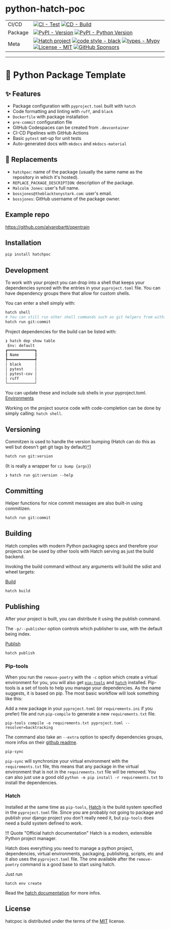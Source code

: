 # python-hatch-poc
| | |
| --- | --- |
| CI/CD | [![CI - Test](https://github.com/bossjones/python-hatch-poc/actions/workflows/ci-cd.yaml/badge.svg)](https://github.com/bossjones/python-hatch-poc/actions/workflows/test.yml) [![CD - Build](https://github.com/bossjones/python-hatch-poc/actions/workflows/build.yml/badge.svg)](https://github.com/bossjones/python-hatch-poc/actions/workflows/build.yml) |
| Package | [![PyPI - Version](https://img.shields.io/pypi/v/hatch-showcase.svg?logo=pypi&label=PyPI&logoColor=gold)](https://pypi.org/project/hatch-showcase/) [![PyPI - Python Version](https://img.shields.io/pypi/pyversions/hatch-showcase.svg?logo=python&label=Python&logoColor=gold)](https://pypi.org/project/hatch-showcase/) |
| Meta | [![Hatch project](https://img.shields.io/badge/%F0%9F%A5%9A-Hatch-4051b5.svg)](https://github.com/pypa/hatch) [![code style - black](https://img.shields.io/badge/code%20style-black-000000.svg)](https://github.com/psf/black) [![types - Mypy](https://img.shields.io/badge/types-Mypy-blue.svg)](https://github.com/ambv/black) [![License - MIT](https://img.shields.io/badge/license-MIT-9400d3.svg)](https://spdx.org/licenses/) [![GitHub Sponsors](https://img.shields.io/github/sponsors/bossjones?logo=GitHub%20Sponsors&style=social)](https://github.com/sponsors/bossjones) |

-----


# 🎈 Python Package Template

## ✨ Features

* Package configuration with `pyproject.toml` built with `hatch`
* Code formatting and linting with `ruff`, and `black`
* `Dockerfile` with package installation
* `pre-commit` configuration file
* GitHub Codespaces can be created from `.devcontainer`
* CI-CD Pipelines with GitHub Actions
* Basic `pytest` set-up for unit tests
* Auto-generated docs with `mkdocs` and `mkdocs-material`

## 🚚 Replacements

* `hatchpoc`: name of the package (usually the same name as the repository in which it's hosted).
* `REPLACE_PACKAGE_DESCRIPTION`: description of the package.
* `Malcolm Jones`: user's full name.
* `bossjones@theblacktonystark.com`: user's email.
* `bossjones`: GitHub username of the package owner.

## Example repo

https://github.com/alvarobartt/opentrain


## Installation

```bash
pip install hatchpoc
```

## Development

To work with your project you can drop into a shell that keeps your
dependencies synced with the entries in your `pyproject.toml` file. You can have
dependency groups there that allow for custom shells.

You can enter a shell simply with:

```bash
hatch shell
# You can still run other shell commands such as git helpers from within the shell
hatch run git:commit
```

Project dependencies for the build can be listed with:

```bash
❯ hatch dep show table
 Env: default
┏━━━━━━━━━━━━┓
┃ Name       ┃
┡━━━━━━━━━━━━┩
│ black      │
│ pytest     │
│ pytest-cov │
│ ruff       │
└────────────┘
```

You can update these and include sub shells in your pyproject.toml.
[Environments](https://hatch.pypa.io/latest/environment/#creation)

Working on the project source code with code-completion can be done by simply
calling: `hatch shell`.

## Versioning

Commitzen is used to handle the version bumping (Hatch can do this as well but
doesn't get git tags by default)[^1](https://hatch.pypa.io/latest/version/#versioning)

```bash
hatch run git:version
```

(It is really a wrapper for `cz bump {args}`)

```console
❯ hatch run git:version --help
```

## Committing

Helper functions for nice commit messages are also built-in using commitizen.

```bash
hatch run git:commit
```

## Building

Hatch complies with modern Python packaging specs and therefore your projects
can be used by other tools with Hatch serving as just the build backend.

Invoking the build command without any arguments will build the sdist and wheel targets:

[Build](https://hatch.pypa.io/latest/build/#building)

```bash
hatch build
```

## Publishing

After your project is built, you can distribute it using the publish command.

The `-p/--publisher` option controls which publisher to use, with the default
being index.

[Publish](https://hatch.pypa.io/latest/publish/#publishing)

```bash
hatch publish
```

### Pip-tools

When you run the `remove-poetry` with the `-c` option which create a virtual environment for you, you will also get [`pip-tools`](https://github.com/jazzband/pip-tools) and [`hatch`](https://github.com/pypa/hatch) installed.
Pip-tools is a set of tools to help you manage your dependencies. As the name suggests, it is based on pip.
The most basic workflow will look something like this:

Add a new package in your `pyproject.toml` (or `requirements.ini` if you prefer) file and run `pip-compile` to generate a new `requirements.txt` file.
```shell
pip-tools compile -o requirements.txt pyproject.toml --resolver=backtracking
```
The command also take an `--extra` option to specify dependencies groups, more infos on their [github readme](https://github.com/jazzband/pip-tools).

```shell
pip-sync
```
`pip-sync` will synchronize your virtual environment with the `requirements.txt` file, this means that any package in the virtual
environment that is not in the `requirements.txt` file will be removed. You can also just use a good old `python -m pip install -r requirements.txt`
to install the dependencies.

### Hatch

Installed at the same time as  `pip-tools`, [Hatch](https://hatch.pypa.io/latest/) is the build system specified in the `pyproject.toml` file. Since you are probably
not going to package and publish your django project you don't really need it, but `pip-tools` does need a build system defined
to work.

!!! Quote "Official hatch documentation"
    Hatch is a modern, extensible Python project manager.

Hatch does everything you need to manage a python project, dependencies, virtual environments, packaging, publishing, scripts, etc and it also uses
the `pyproject.toml` file. The one available after the `remove-poetry` command is a good base to start using hatch.

Just run
```shell
hatch env create
```

Read the [hatch documentation](https://hatch.pypa.io/latest/) for more infos.

## License

hatcpoc is distributed under the terms of the
[MIT](https://spdx.org/licenses/MIT.html) license.
